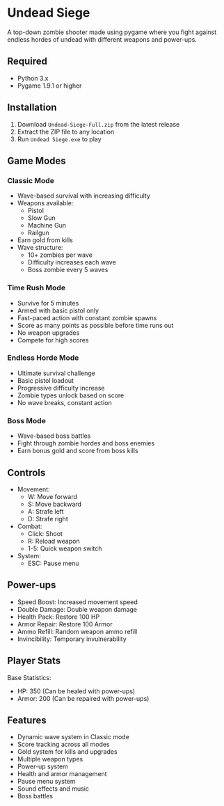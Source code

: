 # Undead Siege
A top-down zombie shooter made using pygame where you fight against endless hordes of undead with different weapons and power-ups.

## Required
- Python 3.x
- Pygame 1.9.1 or higher

## Installation
1. Download `Undead-Siege-Full.zip` from the latest release
2. Extract the ZIP file to any location
3. Run `Undead Siege.exe` to play

## Game Modes

### Classic Mode
- Wave-based survival with increasing difficulty
- Weapons available:
  - Pistol
  - Slow Gun 
  - Machine Gun
  - Railgun
- Earn gold from kills 
- Wave structure:
  - 10+ zombies per wave
  - Difficulty increases each wave
  - Boss zombie every 5 waves
  

### Time Rush Mode
- Survive for 5 minutes
- Armed with basic pistol only
- Fast-paced action with constant zombie spawns
- Score as many points as possible before time runs out
- No weapon upgrades
- Compete for high scores

### Endless Horde Mode
- Ultimate survival challenge
- Basic pistol loadout
- Progressive difficulty increase
- Zombie types unlock based on score
- No wave breaks, constant action

### Boss Mode
- Wave-based boss battles
- Fight through zombie hordes and boss enemies
- Earn bonus gold and score from boss kills

## Controls
- Movement:
  - W: Move forward
  - S: Move backward
  - A: Strafe left
  - D: Strafe right
- Combat:
  - Click: Shoot
  - R: Reload weapon
  - 1-5: Quick weapon switch
- System:
  - ESC: Pause menu

## Power-ups
- Speed Boost: Increased movement speed 
- Double Damage: Double weapon damage 
- Health Pack: Restore 100 HP
- Armor Repair: Restore 100 Armor
- Ammo Refill: Random weapon ammo refill
- Invincibility: Temporary invulnerability 

## Player Stats
Base Statistics:
- HP: 350 (Can be healed with power-ups)
- Armor: 200 (Can be repaired with power-ups)

## Features
- Dynamic wave system in Classic mode
- Score tracking across all modes
- Gold system for kills and upgrades
- Multiple weapon types
- Power-up system
- Health and armor management
- Pause menu system
- Sound effects and music
- Boss battles


